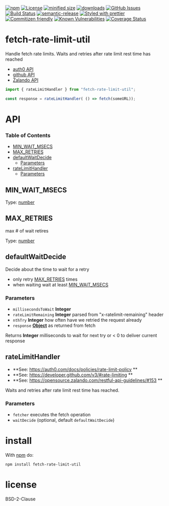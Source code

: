 [![npm](https://img.shields.io/npm/v/fetch-rate-limit-util.svg)](https://www.npmjs.com/package/fetch-rate-limit-util)
[![License](https://img.shields.io/badge/License-BSD%203--Clause-blue.svg)](https://opensource.org/licenses/BSD-3-Clause)
[![minified size](https://badgen.net/bundlephobia/min/fetch-rate-limit-util)](https://bundlephobia.com/result?p=fetch-rate-limit-util)
[![downloads](http://img.shields.io/npm/dm/fetch-rate-limit-util.svg?style=flat-square)](https://npmjs.org/package/fetch-rate-limit-util)
[![GitHub Issues](https://img.shields.io/github/issues/arlac77/fetch-rate-limit-util.svg?style=flat-square)](https://github.com/arlac77/fetch-rate-limit-util/issues)
[![Build Status](https://travis-ci.com/arlac77/fetch-rate-limit-util.svg?branch=master)](https://travis-ci.com/arlac77/fetch-rate-limit-util)
[![semantic-release](https://img.shields.io/badge/%20%20%F0%9F%93%A6%F0%9F%9A%80-semantic--release-e10079.svg)](https://github.com/arlac77/fetch-rate-limit-util.git)
[![Styled with prettier](https://img.shields.io/badge/styled_with-prettier-ff69b4.svg)](https://github.com/prettier/prettier)
[![Commitizen friendly](https://img.shields.io/badge/commitizen-friendly-brightgreen.svg)](http://commitizen.github.io/cz-cli/)
[![Known Vulnerabilities](https://snyk.io/test/github/arlac77/fetch-rate-limit-util/badge.svg)](https://snyk.io/test/github/arlac77/fetch-rate-limit-util)
[![Coverage Status](https://coveralls.io/repos/arlac77/fetch-rate-limit-util/badge.svg)](https://coveralls.io/r/arlac77/fetch-rate-limit-util)

# fetch-rate-limit-util

Handle fetch rate limits.
Waits and retries after rate limit rest time has reached

-   [auth0 API](https://auth0.com/docs/policies/rate-limit-policy)
-   [github API](https://developer.github.com/v3/#rate-limiting)
-   [Zalando API](https://opensource.zalando.com/restful-api-guidelines/#153)

```js
import { rateLimitHandler } from "fetch-rate-limit-util";

const response = rateLimitHandler( () => fetch(someURL));
```

# API

<!-- Generated by documentation.js. Update this documentation by updating the source code. -->

### Table of Contents

-   [MIN_WAIT_MSECS](#min_wait_msecs)
-   [MAX_RETRIES](#max_retries)
-   [defaultWaitDecide](#defaultwaitdecide)
    -   [Parameters](#parameters)
-   [rateLimitHandler](#ratelimithandler)
    -   [Parameters](#parameters-1)

## MIN_WAIT_MSECS

Type: [number](https://developer.mozilla.org/docs/Web/JavaScript/Reference/Global_Objects/Number)

## MAX_RETRIES

max # of wait retires

Type: [number](https://developer.mozilla.org/docs/Web/JavaScript/Reference/Global_Objects/Number)

## defaultWaitDecide

Decide about the time to wait for a retry

-   only retry [MAX_RETRIES](#max_retries) times
-   when waiting wait at least [MIN_WAIT_MSECS](#min_wait_msecs)

### Parameters

-   `millisecondsToWait` **Integer** 
-   `rateLimitRemaining` **Integer** parsed from "x-ratelimit-remaining" header
-   `nthTry` **Integer** how often have we retried the request already
-   `response` **[Object](https://developer.mozilla.org/docs/Web/JavaScript/Reference/Global_Objects/Object)** as returned from fetch

Returns **Integer** milliseconds to wait for next try or &lt; 0 to deliver current response

## rateLimitHandler

-   **See: <https://auth0.com/docs/policies/rate-limit-policy>
    **
-   **See: <https://developer.github.com/v3/#rate-limiting>
    **
-   **See: <https://opensource.zalando.com/restful-api-guidelines/#153>
    **

Waits and retries after rate limit rest time has reached.

### Parameters

-   `fetcher`  executes the fetch operation
-   `waitDecide`   (optional, default `defaultWaitDecide`)

# install

With [npm](http://npmjs.org) do:

```shell
npm install fetch-rate-limit-util
```

# license

BSD-2-Clause
